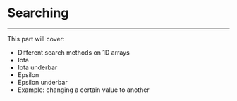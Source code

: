 # Searching
---

This part will cover:

- Different search methods on 1D arrays
- Iota
- Iota underbar
- Epsilon
- Epsilon underbar
- Example: changing a certain value to another
